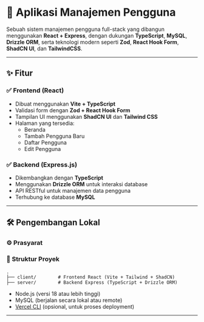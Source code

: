# 🧩 Aplikasi Manajemen Pengguna

Sebuah sistem manajemen pengguna full-stack yang dibangun menggunakan **React + Express**, dengan dukungan **TypeScript**, **MySQL**, **Drizzle ORM**, serta teknologi modern seperti **Zod**, **React Hook Form**, **ShadCN UI**, dan **TailwindCSS**.

---

## ✨ Fitur

### ✅ Frontend (React)
- Dibuat menggunakan **Vite + TypeScript**
- Validasi form dengan **Zod + React Hook Form**
- Tampilan UI menggunakan **ShadCN UI** dan **Tailwind CSS**
- Halaman yang tersedia:
  - Beranda
  - Tambah Pengguna Baru
  - Daftar Pengguna
  - Edit Pengguna

### ✅ Backend (Express.js)
- Dikembangkan dengan **TypeScript**
- Menggunakan **Drizzle ORM** untuk interaksi database
- API RESTful untuk manajemen data pengguna
- Terhubung ke database **MySQL**

---

## 🛠️ Pengembangan Lokal

### ⚙️ Prasyarat

### 📁 Struktur Proyek
```
.
├── client/        # Frontend React (Vite + Tailwind + ShadCN)
├── server/        # Backend Express (TypeScript + Drizzle ORM)
```
- Node.js (versi 18 atau lebih tinggi)
- MySQL (berjalan secara lokal atau remote)
- [Vercel CLI](https://vercel.com/docs/cli) (opsional, untuk proses deployment)

---
